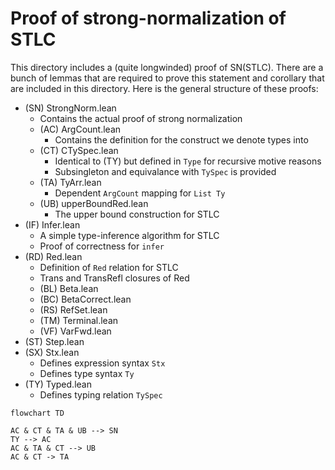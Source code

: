 # Proof of strong-normalization of STLC

This directory includes a (quite longwinded) proof of SN(STLC). There are a bunch of lemmas that are required to prove this statement and corollary that are included in this directory. Here is the general structure of these proofs:

- (SN) StrongNorm.lean
  - Contains the actual proof of strong normalization
  - (AC) ArgCount.lean
    - Contains the definition for the construct we denote types into
  - (CT) CTySpec.lean
    - Identical to (TY) but defined in `Type` for recursive motive reasons
    - Subsingleton and equivalance with `TySpec` is provided
  - (TA) TyArr.lean
    - Dependent `ArgCount` mapping for `List Ty`
  - (UB) upperBoundRed.lean
    - The upper bound construction for STLC
- (IF) Infer.lean
  - A simple type-inference algorithm for STLC
  - Proof of correctness for `infer`
- (RD) Red.lean
  - Definition of `Red` relation for STLC
  - Trans and TransRefl closures of Red
  - (BL) Beta.lean
  - (BC) BetaCorrect.lean
  - (RS) RefSet.lean
  - (TM) Terminal.lean
  - (VF) VarFwd.lean
- (ST) Step.lean
- (SX) Stx.lean
  - Defines expression syntax `Stx`
  - Defines type syntax `Ty`
- (TY) Typed.lean
  - Defines typing relation `TySpec`

```mermaid
flowchart TD

AC & CT & TA & UB --> SN
TY --> AC
AC & TA & CT --> UB
AC & CT -> TA


```
